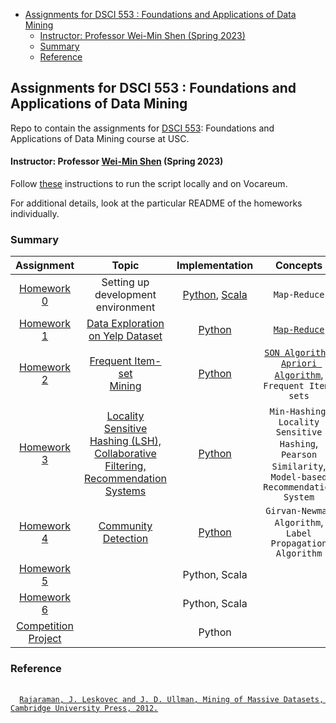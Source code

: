 <!-- TOC -->
  * [Assignments for DSCI 553 : Foundations and Applications of Data Mining](#assignments-for-dsci-553--foundations-and-applications-of-data-mining-)
      * [Instructor: Professor Wei-Min Shen (Spring 2023)](#instructor-professor-wei-min-shen-spring-2023)
    * [Summary](#summary-)
    * [Reference](#reference)
<!-- TOC -->

## Assignments for DSCI 553 : Foundations and Applications of Data Mining ##
Repo to contain the assignments for [DSCI 553](https://web-app.usc.edu/soc/syllabus/20223/32440.pdf): Foundations and Applications of Data Mining course at USC.

#### Instructor: Professor [Wei-Min Shen](https://viterbi-web.usc.edu/~wmshen/) (Spring 2023)

Follow [these](homework-assignment-0/README.md) instructions to run the script locally and on Vocareum.

For additional details, look at the particular README of the homeworks individually.

### Summary ###

|                  Assignment                  |                                                                         Topic                                                                         |                                                     Implementation                                                      |                                                                                Concepts                                                                                 |                                                                                         Dataset                                                                                         |
|:--------------------------------------------:|:-----------------------------------------------------------------------------------------------------------------------------------------------------:|:-----------------------------------------------------------------------------------------------------------------------:|:-----------------------------------------------------------------------------------------------------------------------------------------------------------------------:|:---------------------------------------------------------------------------------------------------------------------------------------------------------------------------------------:|
|     [Homework 0](homework-assignment-0)      |                                                       Setting up development <br/> environment                                                        | [Python](homework-assignment-0/word_count.py), [Scala](homework-assignment-0/scala-hw-0/src/main/scala/WordCount.scala) |                                                                            ```Map-Reduce```                                                                             |                                                                                          None                                                                                           | 
|     [Homework 1](homework-assignment-1)      |                             [Data Exploration<br/>on Yelp Dataset](homework-assignment-1/Homework%201%20Description.pdf)                              |                                         [Python](homework-assignment-1/python)                                          |                                                       [```Map-Reduce```](https://en.wikipedia.org/wiki/MapReduce)                                                       |                           [Test](https://drive.google.com/drive/folders/1JlRztnGk5LLD8xYvj6Dp5RgG45YGUNuD?usp=sharing), [Full](https://www.yelp.com/dataset)                            |
|     [Homework 2](homework-assignment-2)      |                                 [Frequent Item-set <br/>Mining](homework-assignment-2/Homework%202%20Description.pdf)                                 |                                         [Python](homework-assignment-2/python)                                          | [```SON Algorithm```](https://www.vldb.org/conf/1995/P432.PDF), <br/>[```Apriori Algorithm```](https://www.vldb.org/conf/1994/P487.PDF), <br/> ```Frequent Item-sets``` | [Simulated](https://drive.google.com/drive/folders/1Nqp66TJnE-6aJRBfSJITqta_JZJ7HmE0?usp=sharing), [Real-world](https://www.kaggle.com/datasets/chiranjivdas09/ta-feng-grocery-dataset) |
|     [Homework 3](homework-assignment-3)      | [Locality Sensitive<br/>Hashing (LSH),<br/>Collaborative Filtering,<br/>Recommendation Systems](homework-assignment-3/Homework%203%20Description.pdf) |                                         [Python](homework-assignment-3/python)                                          |                         ```Min-Hashing```, ```Locality Sensitive Hashing```, ```Pearson Similarity```, ```Model-based Recommendation System```                          |                                     [Training and Validation](https://drive.google.com/drive/folders/17JIpck9KcXA2aZYfNGsOFgGTM0qlmPkZ?usp=sharing)                                     |
|     [Homework 4](homework-assignment-4)      |                                      [Community Detection](homework-assignment-4/Homework%204%20Description.pdf)                                      |                                         [Python](homework-assignment-4/python)                                          |                                                    ```Girvan-Newman Algorithm```, ```Label Propagation Algorithm```                                                     |                                           [Graph Data](https://drive.google.com/drive/folders/1wJso0NNgK9jv4fjfRTSepYl58s1LPZQs?usp=sharing)                                            |
|     [Homework 5](homework-assignment-5)      |                                                                                                                                                       |                                                      Python, Scala                                                      |                                                                                                                                                                         |                                                                                                                                                                                         |
|     [Homework 6](homework-assignment-6)      |                                                                                                                                                       |                                                      Python, Scala                                                      |                                                                                                                                                                         |                                                                                                                                                                                         |
| [Competition Project](Competition%20Project) |                                                                                                                                                       |                                                         Python                                                          |                                                                                                                                                                         |                                                                                                                                                                                         |


### Reference
<pre>
 <code>
  <a href="http://infolab.stanford.edu/~ullman/mmds.html">Rajaraman, J. Leskovec and J. D. Ullman, Mining of Massive Datasets, Cambridge University Press, 2012.</a>
 </code>
</pre>
